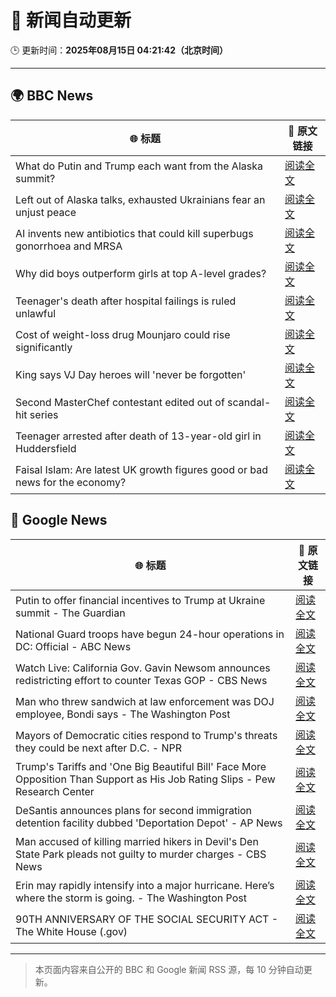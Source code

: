 # 🧠 新闻自动更新

🕒 更新时间：**2025年08月15日 04:21:42（北京时间）**

---

## 🌍 BBC News

| 🌐 标题 | 🔗 原文链接 |
|--------|-------------|
| What do Putin and Trump each want from the Alaska summit? | [阅读全文](https://www.bbc.com/news/articles/c776ddjer8no?at_medium=RSS&at_campaign=rss) |
| Left out of Alaska talks, exhausted Ukrainians fear an unjust peace | [阅读全文](https://www.bbc.com/news/articles/cly7kl7e469o?at_medium=RSS&at_campaign=rss) |
| AI invents new antibiotics that could kill superbugs gonorrhoea and MRSA | [阅读全文](https://www.bbc.com/news/articles/cgr94xxye2lo?at_medium=RSS&at_campaign=rss) |
| Why did boys outperform girls at top A-level grades? | [阅读全文](https://www.bbc.com/news/articles/c62707l4lwvo?at_medium=RSS&at_campaign=rss) |
| Teenager's death after hospital failings is ruled unlawful | [阅读全文](https://www.bbc.com/news/articles/c17np9vly51o?at_medium=RSS&at_campaign=rss) |
| Cost of weight-loss drug Mounjaro could rise significantly | [阅读全文](https://www.bbc.com/news/articles/c5ylppp2vj9o?at_medium=RSS&at_campaign=rss) |
| King says VJ Day heroes will 'never be forgotten' | [阅读全文](https://www.bbc.com/news/articles/cz93j78ed87o?at_medium=RSS&at_campaign=rss) |
| Second MasterChef contestant edited out of scandal-hit series | [阅读全文](https://www.bbc.com/news/articles/c62n985gp3go?at_medium=RSS&at_campaign=rss) |
| Teenager arrested after death of 13-year-old girl in Huddersfield | [阅读全文](https://www.bbc.com/news/articles/cj9w7y1rz4jo?at_medium=RSS&at_campaign=rss) |
| Faisal Islam: Are latest UK growth figures good or bad news for the economy? | [阅读全文](https://www.bbc.com/news/articles/c5yp48jprg8o?at_medium=RSS&at_campaign=rss) |

## 📰 Google News

| 🌐 标题 | 🔗 原文链接 |
|--------|-------------|
| Putin to offer financial incentives to Trump at Ukraine summit - The Guardian | [阅读全文](https://news.google.com/rss/articles/CBMirAFBVV95cUxPMHhxOWFCamt5akxvUmNsZ3BlMWQtQWRadW1FVmcxcEpVYXlhZU41RFNUWi1lUFJHRnlFQVJITjlKcW1PdDNqTUNBOHI1M0V2cVVKOGlOQjFYWko1aVJPbU92Rjh1blgtRi1zVVBaREd2WmJlUGh1WWtCZjVxNjJnX1hlMHFzNXVJOG1sVElyZzdZZVdNbFRnNWxrUG8yaWxWYVlJS2pBdXk3dzJt?oc=5) |
| National Guard troops have begun 24-hour operations in DC: Official - ABC News | [阅读全文](https://news.google.com/rss/articles/CBMikgFBVV95cUxPekVXZkVDemozbElIanpOdEZSRDVPTlFNRmhlNkhSWFZ5ek5zSVp2VS04R3RaQzM3N1RLMXpvZ0pWQUMtN0l2a19JS0ExMXpmMnVfZUJFdHNHRzFtWmoxMFZzRkR1d1NnOWIwYmJ2ZTNOX2hUTG1FYVAzZzh5YnZXSmhFYUVDWFZkcExXYWV2ejhOZ9IBlwFBVV95cUxNOG1rRVJFTGxiTlpFV21iRVRhWUVBNGRFRTc2R0dDYXVlM2VNSmpnZ3hrd2w5Z1BaMGdycXNSdzdRcUlySXEwZG9tcS1NZmxfZEItWXdNS0pRM3hkRklwV3hESGhmaHQybTZWRENYY1l1RG55S0JPQ2pJVlF3bksxTUp1ZmJfSnVidm5GbXdubVNYWURhNk13?oc=5) |
| Watch Live: California Gov. Gavin Newsom announces redistricting effort to counter Texas GOP - CBS News | [阅读全文](https://news.google.com/rss/articles/CBMikAFBVV95cUxPZG9RNWZjdDA1VXc0ZUluZTI2R2o5SGNNdk96enlQeGg2X3h4SDh1a1FDNERGZjJnZnZ6d05BUlU1VXE0dTJRYURMc0ttZWdoTWZ5NWVneGxxMWtlU2RtT0FhelZWUl9TVU16VXV1RHFmODJYdFBLa01IbU5yajgwWTlaVkxqWXJhQndzZ1k5aTjSAZYBQVVfeXFMT0tONUpJUTJtaDFkcnczNzlVc1BRU2xHWUkzNTNOSEo5YTVWbEMzaXlWTDNkUDM2QkpMRDhrdXlOcU1HYTc0WXJIM1FMRjVqRzFiN3R4QkJfNmltaGN5ZVVUZm5XWUZya3JjUXlxeEpUT3YtOFQ2czVYNm1ScGRRdkhlS0M3NlY0MDBZS2w3M0RJTHY4c013?oc=5) |
| Man who threw sandwich at law enforcement was DOJ employee, Bondi says - The Washington Post | [阅读全文](https://news.google.com/rss/articles/CBMilgFBVV95cUxQdjhQeVcxWDc1bHg3TzlJZzNZY1NCUzVhWXpEa3RxajhyV05kNG5YdnFkZjdRaFlndzRUZXFDaWFFcmUwQzVWZXRldFBuaW82NHg0OFVhNWx6VHB5WGxyNUZycUx1aWk5SkNXQzZCNHB0dG8tdS1QblF5UFFGVFBZWm5JVnlSZUxZRGIweDllYmswMFR5aHc?oc=5) |
| Mayors of Democratic cities respond to Trump's threats they could be next after D.C. - NPR | [阅读全文](https://news.google.com/rss/articles/CBMinwFBVV95cUxPZTZGT1ZKUmVtRS10LTRhOHMyUWk3NFRqZ3M2VkRSN1gzOUxXR05FVHhqT3ZjWElHM3QzQlZUSVFiV19Xb1hvNFNwRmxKQjhGa2FnLUo0N0QxdkFLZGNhcDNMUGpYR2tDSlpBOWF4UW1YSkhEUUc2a2FiRzQ4SnBkc3VYYUd4SzU0WmxmeXNNX2tqVDBVSXlzelZKNmttQlU?oc=5) |
| Trump's Tariffs and 'One Big Beautiful Bill' Face More Opposition Than Support as His Job Rating Slips - Pew Research Center | [阅读全文](https://news.google.com/rss/articles/CBMi4gFBVV95cUxNVDFzaktCT3JhVnVmYUpXQmRMb2ZLTWpwSjJKOXJzaDFkczhtZWl5THB1NFU4V3JKNFpEVlh1QkMtOFRaaWY0dmZlZ2hkU2ZRZVZCb1hNalpPU3pQZkZiVmZDME12VGFBLXBrRnVlRmF6OWJURW1yaVpxYVpSekIwVFZlT1FGRHVqZDZaRWxhZUYyTFVjU2s3ZVlIODZ3V1I4VzdSWUpRak5sWGpjNnNWQm85VkhEdTVianF6QkJ5d0h3a3dqWmV4a1h6RnpYZWhfVHdFTGV1S1B6Z19fbXhIR2VB?oc=5) |
| DeSantis announces plans for second immigration detention facility dubbed 'Deportation Depot' - AP News | [阅读全文](https://news.google.com/rss/articles/CBMiqAFBVV95cUxPcVdKVE5McjZIbGNaeFk2bU1SQVFvZTlRampNb3ZRMEZ1bk1zOFdTaUkweDRPMFFNNDY5bzRYZWZRVnZLUmVFaFVjaTNPa2c2RHBnUlFHTHl1My1Majk5MXo3ZXF0WVZQV1B2N1cybFRsV3dJSkhFb3BBVG5KMWJlVDh6N19OYzVXUXMtUXhWMnJOLTJTcWZDeTNEb0xDOHpKWWtEQ1c5d2I?oc=5) |
| Man accused of killing married hikers in Devil's Den State Park pleads not guilty to murder charges - CBS News | [阅读全文](https://news.google.com/rss/articles/CBMilwFBVV95cUxQV1VSQlpZVWlGVFVKd2NGVnQ1bWRPc09GLWVORmVFd0pvZ2tGZHduUTdVMmdYcXFHWXllUkdEZm10dm01RVZBOFRQLS1TOU8xb2NsZXpTb3BuUGRaWi1BNnFoY1hZWnVtV19iQzFPbDZLT05odGRFN1FaM3lMYWl2YlJERUFrRHo1VTdrTGhENkRaRkUwc3Fr0gGcAUFVX3lxTE9JY2FaUEFCd2stYkgzWUlPa0NjOGhlTFpsSUM0Z1BISWpnMkN2dXdjYXpiYjU0Y0RNQmZiR0ppNHM4NDl1N05zR0QxcklLcXR3NmNGZElLZ0ZNeWJTVEdLTnZRNC02RWhwUmlnVHpTcjdXdkdDellMa2VxRDQ5V05MMldTc2c5a25TaUFIZk90a3FPVTRlbXFYLS1Tbg?oc=5) |
| Erin may rapidly intensify into a major hurricane. Here’s where the storm is going. - The Washington Post | [阅读全文](https://news.google.com/rss/articles/CBMimgFBVV95cUxQMHZLckhqekdqX0djOHN2VlZFRVZGbGwzWWViSGRNS3FFSVBZRG5aM0xKYzNNNC1MX1NOcUwyb3dFY0FjZGFkRzV6ZlhybVRsWW9NS0RIR2Rfd3luLS16djVjRFpQRjhzSWlhM1lXeWhXT3JnRW84Sk55QXlKNGdkVGZuN011RkRHb2FNTVV3SkFIOTF1ZDUwZGxn?oc=5) |
| 90TH ANNIVERSARY OF THE SOCIAL SECURITY ACT - The White House (.gov) | [阅读全文](https://news.google.com/rss/articles/CBMiogFBVV95cUxNaDVPZXhEbnZtdTViTXQtaExLMVR1TTlCVmRsa2EtWmJTUDVjMEkySmNsVDM5bS1fcENNekFnbjUtNHBMRHJDV3VObnhIMlNnLUJWN1BFYzZ4N25RZDJpd1hTUFpOVFdZU3lqZ3BqM0dLUmFsbU9XX05yRWVkRmJDNng5N295b2diUWZfMVJNM1dCYi0xU243blppbkhoc1BjY0E?oc=5) |

---
> 本页面内容来自公开的 BBC 和 Google 新闻 RSS 源，每 10 分钟自动更新。